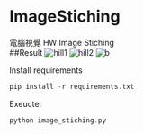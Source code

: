 # ImageStiching 

電腦視覺 HW Image Stiching <br>
##Result
![hill1](https://user-images.githubusercontent.com/49235533/210210352-85dd2661-7d4d-46f6-bfdd-55b3a2694fdd.JPG)
![hill2](https://user-images.githubusercontent.com/49235533/210210361-e137fcbf-fbe2-4159-9ce2-2b3d715fbb9b.JPG)
![b](https://user-images.githubusercontent.com/49235533/210210376-2b9771ef-15fc-4773-9804-c5349f6ee3ef.jpg)


Install requirements
```C
pip install -r requirements.txt
```

Exeucte:
```C
python image_stiching.py
```
